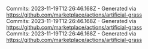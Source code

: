 Commits: 2023-11-19T12:26:46.168Z - Generated via https://github.com/marketplace/actions/artificial-grass
<br>
Commits: 2023-11-19T12:26:46.168Z - Generated via https://github.com/marketplace/actions/artificial-grass
<br>
Commits: 2023-11-19T12:26:46.168Z - Generated via https://github.com/marketplace/actions/artificial-grass
<br>
